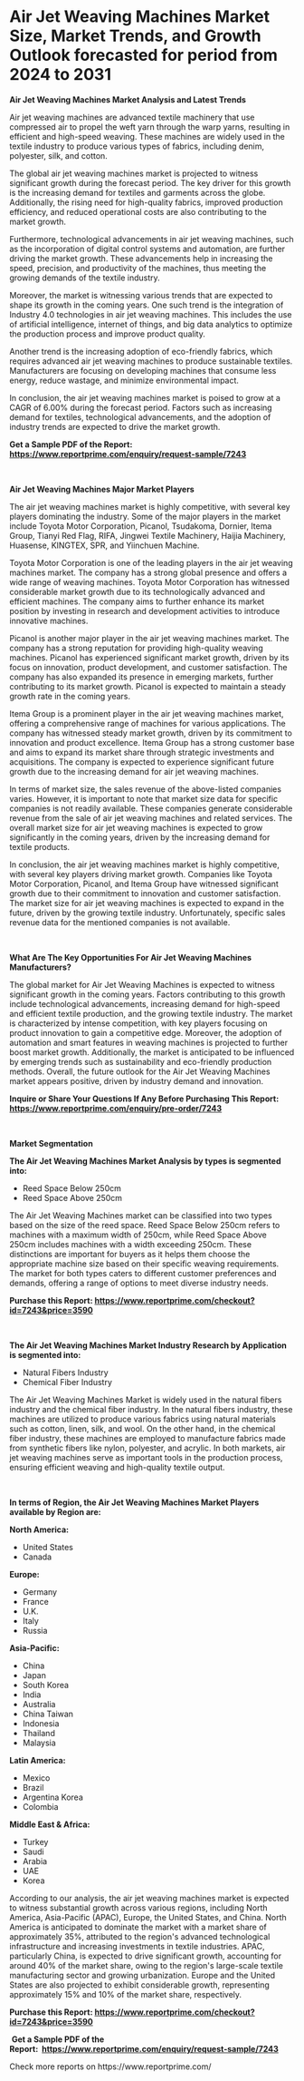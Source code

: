 <p><h1>Air Jet Weaving Machines Market Size, Market Trends, and Growth Outlook forecasted for period from 2024 to 2031</h1></p><p><strong>Air Jet Weaving Machines Market Analysis and Latest Trends</strong></p>
<p><p>Air jet weaving machines are advanced textile machinery that use compressed air to propel the weft yarn through the warp yarns, resulting in efficient and high-speed weaving. These machines are widely used in the textile industry to produce various types of fabrics, including denim, polyester, silk, and cotton.</p><p>The global air jet weaving machines market is projected to witness significant growth during the forecast period. The key driver for this growth is the increasing demand for textiles and garments across the globe. Additionally, the rising need for high-quality fabrics, improved production efficiency, and reduced operational costs are also contributing to the market growth.</p><p>Furthermore, technological advancements in air jet weaving machines, such as the incorporation of digital control systems and automation, are further driving the market growth. These advancements help in increasing the speed, precision, and productivity of the machines, thus meeting the growing demands of the textile industry.</p><p>Moreover, the market is witnessing various trends that are expected to shape its growth in the coming years. One such trend is the integration of Industry 4.0 technologies in air jet weaving machines. This includes the use of artificial intelligence, internet of things, and big data analytics to optimize the production process and improve product quality.</p><p>Another trend is the increasing adoption of eco-friendly fabrics, which requires advanced air jet weaving machines to produce sustainable textiles. Manufacturers are focusing on developing machines that consume less energy, reduce wastage, and minimize environmental impact.</p><p>In conclusion, the air jet weaving machines market is poised to grow at a CAGR of 6.00% during the forecast period. Factors such as increasing demand for textiles, technological advancements, and the adoption of industry trends are expected to drive the market growth.</p></p>
<p><strong>Get a Sample PDF of the Report:&nbsp; <a href="https://www.reportprime.com/enquiry/request-sample/7243">https://www.reportprime.com/enquiry/request-sample/7243</a></strong></p>
<p>&nbsp;</p>
<p><strong>Air Jet Weaving Machines Major Market Players</strong></p>
<p><p>The air jet weaving machines market is highly competitive, with several key players dominating the industry. Some of the major players in the market include Toyota Motor Corporation, Picanol, Tsudakoma, Dornier, Itema Group, Tianyi Red Flag, RIFA, Jingwei Textile Machinery, Haijia Machinery, Huasense, KINGTEX, SPR, and Yiinchuen Machine.</p><p>Toyota Motor Corporation is one of the leading players in the air jet weaving machines market. The company has a strong global presence and offers a wide range of weaving machines. Toyota Motor Corporation has witnessed considerable market growth due to its technologically advanced and efficient machines. The company aims to further enhance its market position by investing in research and development activities to introduce innovative machines.</p><p>Picanol is another major player in the air jet weaving machines market. The company has a strong reputation for providing high-quality weaving machines. Picanol has experienced significant market growth, driven by its focus on innovation, product development, and customer satisfaction. The company has also expanded its presence in emerging markets, further contributing to its market growth. Picanol is expected to maintain a steady growth rate in the coming years.</p><p>Itema Group is a prominent player in the air jet weaving machines market, offering a comprehensive range of machines for various applications. The company has witnessed steady market growth, driven by its commitment to innovation and product excellence. Itema Group has a strong customer base and aims to expand its market share through strategic investments and acquisitions. The company is expected to experience significant future growth due to the increasing demand for air jet weaving machines.</p><p>In terms of market size, the sales revenue of the above-listed companies varies. However, it is important to note that market size data for specific companies is not readily available. These companies generate considerable revenue from the sale of air jet weaving machines and related services. The overall market size for air jet weaving machines is expected to grow significantly in the coming years, driven by the increasing demand for textile products.</p><p>In conclusion, the air jet weaving machines market is highly competitive, with several key players driving market growth. Companies like Toyota Motor Corporation, Picanol, and Itema Group have witnessed significant growth due to their commitment to innovation and customer satisfaction. The market size for air jet weaving machines is expected to expand in the future, driven by the growing textile industry. Unfortunately, specific sales revenue data for the mentioned companies is not available.</p></p>
<p>&nbsp;</p>
<p><strong>What Are The Key Opportunities For Air Jet Weaving Machines Manufacturers?</strong></p>
<p><p>The global market for Air Jet Weaving Machines is expected to witness significant growth in the coming years. Factors contributing to this growth include technological advancements, increasing demand for high-speed and efficient textile production, and the growing textile industry. The market is characterized by intense competition, with key players focusing on product innovation to gain a competitive edge. Moreover, the adoption of automation and smart features in weaving machines is projected to further boost market growth. Additionally, the market is anticipated to be influenced by emerging trends such as sustainability and eco-friendly production methods. Overall, the future outlook for the Air Jet Weaving Machines market appears positive, driven by industry demand and innovation.</p></p>
<p><strong>Inquire or Share Your Questions If Any Before Purchasing This Report: <a href="https://www.reportprime.com/enquiry/pre-order/7243">https://www.reportprime.com/enquiry/pre-order/7243</a></strong></p>
<p>&nbsp;</p>
<p><strong>Market Segmentation</strong></p>
<p><strong>The Air Jet Weaving Machines Market Analysis by types is segmented into:</strong></p>
<p><ul><li>Reed Space Below 250cm</li><li>Reed Space Above 250cm</li></ul></p>
<p><p>The Air Jet Weaving Machines market can be classified into two types based on the size of the reed space. Reed Space Below 250cm refers to machines with a maximum width of 250cm, while Reed Space Above 250cm includes machines with a width exceeding 250cm. These distinctions are important for buyers as it helps them choose the appropriate machine size based on their specific weaving requirements. The market for both types caters to different customer preferences and demands, offering a range of options to meet diverse industry needs.</p></p>
<p><strong>Purchase this Report:&nbsp;<a href="https://www.reportprime.com/checkout?id=7243&price=3590">https://www.reportprime.com/checkout?id=7243&price=3590</a></strong></p>
<p>&nbsp;</p>
<p><strong>The Air Jet Weaving Machines Market Industry Research by Application is segmented into:</strong></p>
<p><ul><li>Natural Fibers Industry</li><li>Chemical Fiber Industry</li></ul></p>
<p><p>The Air Jet Weaving Machines Market is widely used in the natural fibers industry and the chemical fiber industry. In the natural fibers industry, these machines are utilized to produce various fabrics using natural materials such as cotton, linen, silk, and wool. On the other hand, in the chemical fiber industry, these machines are employed to manufacture fabrics made from synthetic fibers like nylon, polyester, and acrylic. In both markets, air jet weaving machines serve as important tools in the production process, ensuring efficient weaving and high-quality textile output.</p></p>
<p>&nbsp;</p>
<p><strong>In terms of Region, the Air Jet Weaving Machines Market Players available by Region are:</strong></p>
<p>
    <p> <strong> North America: </strong>
        <ul>
            <li>United States</li>
            <li>Canada</li>
        </ul>
        </p> 
    <p> <strong> Europe: </strong>
        <ul>
            <li>Germany</li>
            <li>France</li>
            <li>U.K.</li>
            <li>Italy</li>
            <li>Russia</li>
        </ul>
        </p> 
    <p> <strong> Asia-Pacific: </strong>
        <ul>
            <li>China</li>
            <li>Japan</li>
            <li>South Korea</li>
            <li>India</li>
            <li>Australia</li>
            <li>China Taiwan</li>
            <li>Indonesia</li>
            <li>Thailand</li>
            <li>Malaysia</li>
        </ul>
        </p> 
    <p> <strong> Latin America: </strong>
        <ul>
            <li>Mexico</li>
            <li>Brazil</li>
            <li>Argentina Korea</li>
            <li>Colombia</li>
        </ul>
        </p> 
    <p> <strong> Middle East & Africa: </strong>
        <ul>
            <li>Turkey</li>
            <li>Saudi</li>
            <li>Arabia</li>
            <li>UAE</li>
            <li>Korea</li>
        </ul>
    </p>
    </p>
<p><p>According to our analysis, the air jet weaving machines market is expected to witness substantial growth across various regions, including North America, Asia-Pacific (APAC), Europe, the United States, and China. North America is anticipated to dominate the market with a market share of approximately 35%, attributed to the region's advanced technological infrastructure and increasing investments in textile industries. APAC, particularly China, is expected to drive significant growth, accounting for around 40% of the market share, owing to the region's large-scale textile manufacturing sector and growing urbanization. Europe and the United States are also projected to exhibit considerable growth, representing approximately 15% and 10% of the market share, respectively.</p></p>
<p><strong>Purchase this Report: <a href="https://www.reportprime.com/checkout?id=7243&price=3590">https://www.reportprime.com/checkout?id=7243&price=3590</a></strong></p>
<p>&nbsp;<strong>Get a Sample PDF of the Report:&nbsp;&nbsp;<a href="https://www.reportprime.com/enquiry/request-sample/7243">https://www.reportprime.com/enquiry/request-sample/7243</a></strong></p>
<p><strong></strong></p>
<p>Check more reports on https://www.reportprime.com/</p>